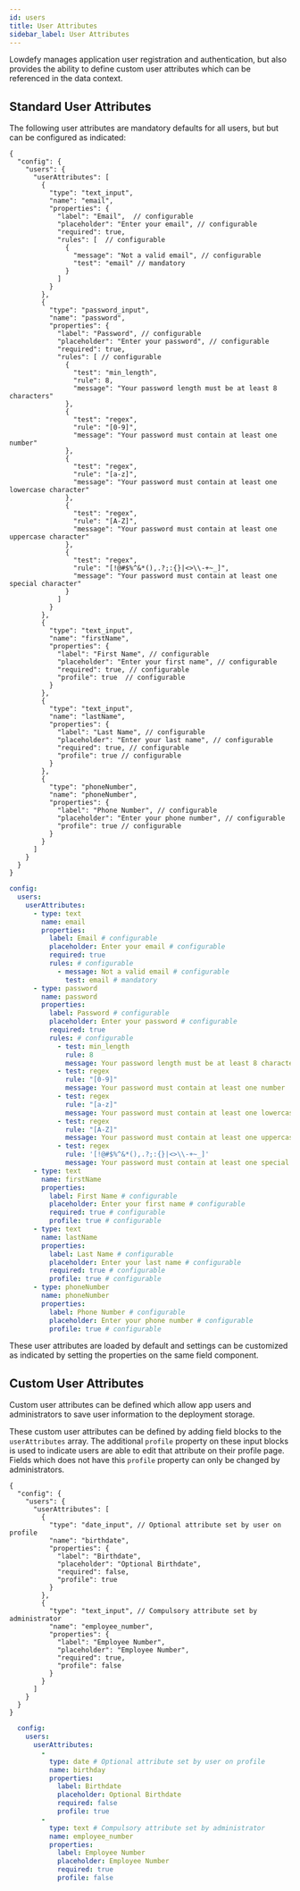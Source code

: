 ```yaml
---
id: users
title: User Attributes
sidebar_label: User Attributes
---
```


Lowdefy manages application user registration and authentication, but also provides the ability to define custom user attributes which can be referenced in the data context.

## Standard User Attributes

The following user attributes are mandatory defaults for all users, but but can be configured as indicated:
<!--DOCUSAURUS_CODE_TABS-->
<!--JSON-->
```json5
{
  "config": {
    "users": {
      "userAttributes": [
        {
          "type": "text_input",
          "name": "email",
          "properties": {
            "label": "Email",  // configurable
            "placeholder": "Enter your email", // configurable
            "required": true,
            "rules": [  // configurable
              {
                "message": "Not a valid email", // configurable
                "test": "email" // mandatory
              }
            ]
          }
        },
        {
          "type": "password_input",
          "name": "password",
          "properties": {
            "label": "Password", // configurable
            "placeholder": "Enter your password", // configurable
            "required": true,
            "rules": [ // configurable
              {
                "test": "min_length",
                "rule": 8,
                "message": "Your password length must be at least 8 characters"
              },
              {
                "test": "regex",
                "rule": "[0-9]",
                "message": "Your password must contain at least one number"
              },
              {
                "test": "regex",
                "rule": "[a-z]",
                "message": "Your password must contain at least one lowercase character"
              },
              {
                "test": "regex",
                "rule": "[A-Z]",
                "message": "Your password must contain at least one uppercase character"
              },
              {
                "test": "regex",
                "rule": "[!@#$%^&*(),.?;:{}|<>\\-+~_]",
                "message": "Your password must contain at least one special character"
              }
            ]
          }
        },
        {
          "type": "text_input",
          "name": "firstName",
          "properties": {
            "label": "First Name", // configurable
            "placeholder": "Enter your first name", // configurable
            "required": true, // configurable
            "profile": true  // configurable
          }
        },
        {
          "type": "text_input",
          "name": "lastName",
          "properties": {
            "label": "Last Name", // configurable
            "placeholder": "Enter your last name", // configurable
            "required": true, // configurable
            "profile": true // configurable
          }
        },
        {
          "type": "phoneNumber",
          "name": "phoneNumber",
          "properties": {
            "label": "Phone Number", // configurable
            "placeholder": "Enter your phone number", // configurable
            "profile": true // configurable
          }
        }
      ]
    }
  }
}
```
<!--YAML-->
```yaml
config:
  users:
    userAttributes:
      - type: text
        name: email
        properties:
          label: Email # configurable
          placeholder: Enter your email # configurable
          required: true
          rules: # configurable
            - message: Not a valid email # configurable
              test: email # mandatory
      - type: password
        name: password
        properties:
          label: Password # configurable
          placeholder: Enter your password # configurable
          required: true
          rules: # configurable
            - test: min_length
              rule: 8
              message: Your password length must be at least 8 characters
            - test: regex
              rule: "[0-9]"
              message: Your password must contain at least one number
            - test: regex
              rule: "[a-z]"
              message: Your password must contain at least one lowercase character
            - test: regex
              rule: "[A-Z]"
              message: Your password must contain at least one uppercase character
            - test: regex
              rule: '[!@#$%^&*(),.?;:{}|<>\\-+~_]'
              message: Your password must contain at least one special character
      - type: text
        name: firstName
        properties:
          label: First Name # configurable
          placeholder: Enter your first name # configurable
          required: true # configurable
          profile: true # configurable
      - type: text
        name: lastName
        properties:
          label: Last Name # configurable
          placeholder: Enter your last name # configurable
          required: true # configurable
          profile: true # configurable
      - type: phoneNumber
        name: phoneNumber
        properties:
          label: Phone Number # configurable
          placeholder: Enter your phone number # configurable
          profile: true # configurable
```
<!--END_DOCUSAURUS_CODE_TABS-->

These user attributes are loaded by default and settings can be customized as indicated by setting the properties on the same field component.

## Custom User Attributes

Custom user attributes can be defined which allow app users and administrators to save user information to the deployment storage.

These custom user attributes can be defined by adding field blocks to the `userAttributes` array. The additional `profile` property on these input blocks is used to indicate users are able to edit that attribute on their profile page. Fields which does not have this `profile` property can only be changed by administrators.
<!--DOCUSAURUS_CODE_TABS-->
<!--JSON-->
```json5
{
  "config": {
    "users": {
      "userAttributes": [
        {
          "type": "date_input", // Optional attribute set by user on profile
          "name": "birthdate",
          "properties": {
            "label": "Birthdate",
            "placeholder": "Optional Birthdate",
            "required": false,
            "profile": true
          }
        },
        {
          "type": "text_input", // Compulsory attribute set by administrator
          "name": "employee_number",
          "properties": {
            "label": "Employee Number",
            "placeholder": "Employee Number",
            "required": true,
            "profile": false
          }
        }
      ]
    }
  }
}
```
<!--YAML-->
```yaml
  config:
    users:
      userAttributes:
        - 
          type: date # Optional attribute set by user on profile
          name: birthday
          properties:
            label: Birthdate
            placeholder: Optional Birthdate
            required: false
            profile: true
        - 
          type: text # Compulsory attribute set by administrator
          name: employee_number
          properties:
            label: Employee Number
            placeholder: Employee Number
            required: true
            profile: false
```
<!--END_DOCUSAURUS_CODE_TABS-->
